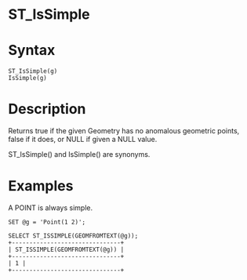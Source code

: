# ST_IsSimple

#

# Syntax

```
ST_IsSimple(g)
IsSimple(g)
```

#

# Description

Returns true if the given Geometry has no anomalous geometric points, false if it does, or NULL if given a NULL value.

ST_IsSimple() and IsSimple() are synonyms.

#

# Examples

A POINT is always simple.

```
SET @g = 'Point(1 2)';

SELECT ST_ISSIMPLE(GEOMFROMTEXT(@g));
+-------------------------------+
| ST_ISSIMPLE(GEOMFROMTEXT(@g)) |
+-------------------------------+
| 1 |
+-------------------------------+
```